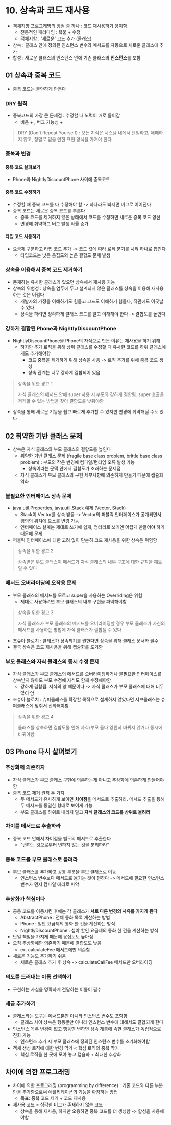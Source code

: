 # 10. 상속과 코드 재사용

- 객체지향 프로그래밍의 장점 중 하나 : 코드 재사용하기 용이함
  - 전통적인 패러다임 : 복붙 + 수정
  - 객체지향 : '새로운' 코드 추가 (클래스)
- 상속 : 클래스 안에 정의된 인스턴스 변수와 메서드를 자동으로 새로운 클래스에 추가
- 합성 : 새로운 클래스의 인스턴스 안에 기존 클래스의 **인스턴스**를 포함

## 01 상속과 중복 코드

- 중복 코드는 불안하게 만든다

### DRY 원칙

- 중복코드의 가장 큰 문제점 : 수정할 때 노력이 배로 들어감
  - 비용 + , 버그 가능성 +

> DRY (Don't Repeat Yourself) : 모든 지식은 시스템 내에서 단일하고, 애매하지 않고, 정말로 믿을 만한 표현 양식을 가져야 한다

### 중복과 변경

#### 중복 코드 살펴보기

- Phone과 NightlyDiscountPhone 사이에 중복코드

#### 중복 코드 수정하기

- 수정할 때 중복 코드를 다 수정해야 함 -> 하나라도 빠지면 버그로 이어진다 
- 중복 코드는 새로운 중복 코드를 부른다
  - 중복 코드를 제거하지 않은 상태에서 코드를 수정하면 새로운 중복 코드 양산
  - 변경에 취약하고 버그 발생 확률 증가

#### 타입 코드 사용하기

- 요금제 구분하고 타입 코드 추가 -> 코드 값에 따라 로직 분기를 시켜 하나로 합친다
  - 타입코드는 낮은 응집도와 높은 결합도 문제 발생

### 상속을 이용해서 중복 코드 제거하기

- 존재하는 유사한 클래스가 있으면 상속해서 재사용 가능
- 상속의 위험성 : 상속을 염두에 두고 설계되지 않은 클래스를 상속을 이용해 재사용하는 것은 어렵다
  - 개발자의 가정을 이해하기도 힘들고 코드도 이해하기 힘들다, 직관에도 어긋날 수 있다
  - 상속을 하려면 정확하게 클래스 코드를 알고 이해해야 한다 -> 결합도를 높인다

### 강하게 결합된 Phone과 NightlyDiscountPhone

- NightlyDiscountPhone을 Phone의 자식으로 만든 이유는 재사용을 하기 위해
  - 하지만 추가 로직을 위해 상위 클래스를 수정할 때 유사한 코드를 하위 클래스에게도 추가해야함
    - 코드 중복을 제거하기 위해 상속을 사용 -> 로직 추가를 위해 중복 코드 생성
    - 상속 관계는 너무 강하게 결합되어 있음

> 상속을 위한 경고 1
>
> 자식 클래스의 메서드 안에 super 사용 시 부모와 강하게 결합됨. super 호출을 저게할 수 있는 방법을 찾아 결합도를 낮춰야함

- 상속을 통해 새로운 기능을 쉽고 빠르게 추가할 수 있지만 변경에 취약해질 수도 있다

  

## 02 취약한 기반 클래스 문제

- 상속은 자식 클래스와 부모 클래스의 결합도를 높인다
  - 취약한 기반 클래스 문제 (fragile base class problem, brittle base class problem) : 부모의 작은 변경에 컴파일/런타임 오류 발생 가능
    - 상속이라는 문맥 안에서 결합도가 초래하는 문제점
  - 자식 클래스가 부모 클래스의 구현 세부사항에 의존하게 만들기 때문에 캡슐화 약화

### 불필요한 인터페이스 상속 문제

- java.util.Properties, java.util.Stack 예제 (Vector, Stack)
  - Stack이 Vector를 상속 받음 -> Vector의 퍼블릭 인터페이스가 공개되면서 임의의 위치에 요소를 변경 가능
  - 인터페이스 설계는 제대로 쓰기에 쉽게, 엉터리로 쓰기엔 어렵게 만들어야 하기 때문에 문제
- 퍼블릭 인터페이스에 대한 고려 없이 단순히 코드 재사용을 위한 상속은 위험함

> 상속을 위한 경고 2
>
> 상속받은 부모 클래스이 메서드가 자식 클래스의 내부 구조에 대한 규칙을 깨트릴 수 있다

### 메서드 오버라이딩의 오작용 문제

- 부모 클래스의 메서드를 모르고 super을 사용하는 Overriding은 위험
  - 제대로 사용하려면 부모 클래스의 내부 구현을 파악해야함

> 상속을 위한 경고 3
>
> 자식 클래스가 부모 클래스의 메서드를 오버라이딩할 경우 부모 클래스가 자신의 메서드를 사용하는 방법에 자식 클래스가 결합될 수 있다

- 조슈아 블로치 : 클래스가 상속되기를 원한다면 상속을 위해 클래스 문서화 필수
- 결국 상속은 코드 재사용을 위해 캡슐화를 포기함

### 부모 클래스와 자식 클래스의 동시 수정 문제

- 자식 클래스가 부모 클래스의 메서드를 오버라이딩하거나 불필요한 인터페이스를 상속받지 않아도 부모 수정에 자식도 함께 수정해야함
  - 강하게 결합됨. 지식의 양 때문이다 -> 자식 클래스가 부모 클래스에 대해 너무 많이 암
- 조슈아 블로치 : 슈퍼클래스를 확장할 목적으로 설계하지 않았다면 서브클래스는 슈퍼클래스에 맞춰서 진화해야함

> 상속을 위한 경고 4
>
> 클래스를 상속하면 결합도롤 인해 자식/부모 둘다 영원히 바뀌지 않거나 동시에 바꿔야함

## 03 Phone 다시 살펴보기

### 추상화에 의존하자

- 자식 클래스가 부모 클래스 구현에 의존하는게 아니고 추상화에 의존하게 만들어야함
- 중복 코드 제거 원칙 두 가지
  - 두 메서드가 유사하게 보이면 **차이점**을 메서드로 추출하라. 메서드 추출을 통해 두 메서드를 동일한 형태로 보이게 가능
  - 부모 클래스를 하위로 내리지 말고 **자식 클래스의 코드를 상위로 올려라**

### 차이를 메서드로 추출하라

- 중복 코드 안에서 차이점을 별도의 메서드로 추출한다
  - "변하는 것으로부터 변하지 않는 것을 분리하라"

### 중복 코드를 부모 클래스로 올려라

- 부모 클래스를 추가하고 공통 부분을 부모 클래스로 이동
  - 인스턴스 변수보다 메서드로 옮기는 것이 편하다 -> 메서드에 필요한 인스턴스 변수가 먼지 컴파일 에러로 파악

### 추상화가 핵심이다

- 공통 코드를 이동시킨 후에는 각 클래스가 **서로 다른 변경의 사유를 가지게 된다**
  - AbstractPhone : 전체 통화 목록 계산하는 방법
  - Phone : 일반 요금제의 통화 한 건을 계산하는 방식
  - NightlyDiscountPhone  : 심야 할인 요금제의 통화 한 건을 계산하는 방식
- 단일 책임을 가지게 때문에 응집도도 높아짐
- 오직 추상화에만 의존하기 때문에 결합도도 낮음
  - ex. calculateFee 메서드에만 의존함
- 새로운 기능도 추가하기 쉬움
  - 새로운 클래스 추가 후 상속 -> calculateCallFee 메서드만 오버라이딩

### 의도를 드러내는 이름 선택하기

- 구현하는 사실을 명확하게 전달하는 이름이 필수

### 세금 추가하기

- 클래스라는 도구는 메서드뿐만 아니라 인스턴스 변수도 포함함
  - 클래스 사이 상속은 행동뿐만 아니라 인스턴스 변수에 대해서도 결합되게 한다
- 인스턴스 목록 변경이 없고 행동만 변하면 상속 계층에 속한 클래스가 독립적으로 진화 가능
  - 인스턴스 추가 시 부모 클래스에 정의된 인스턴스 변수를 초기화해야함
- 객체 생성 로직에 대한 변경 막기 < 핵심 로직의 중복 막기
  - 핵심 로직을 한 곳에 모아 놓고 캡슐화 + 최대한 추상화

## 차이에 의한 프로그래밍

- 차이에 의한 프로그래밍 (programming by difference) : 기존 코드와 다른 부분만을 추가함으로써 애플리케이션의 기능을 확장하는 방법
  - 목표: 중복 코드 제거 + 코드 재사용
- 재사용 코드 = 심각한 버그가 존재하지 않는 코드
  - 상속을 통해 재사용, 하지만 오용하면 중복 코드를 더 생성함 -> 합성을 사용해야함